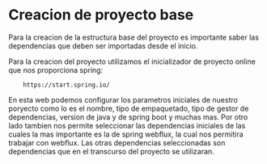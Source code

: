 # Creacion de proyecto base

Para la creacion de la estructura base del proyecto es importante saber las dependencias que deben ser importadas desde el inicio. 

Para la creacion del proyecto utilizamos el inicializador de proyecto online que nos proporciona spring:

        https://start.spring.io/

En esta web podemos configurar los parametros iniciales de nuestro poryecto como lo es el nombre, tipo de empaquetado, tipo de gestor de dependencias, version de java y de spring boot y muchas mas. Por otro lado tambien nos permite seleccionar las dependencias iniciales de las cuales la mas importante es la de spring webflux, la cual nos permitira trabajar con webflux. Las otras dependencias seleccionadas son dependencias que en el transcurso del proyecto se utilizaran.
